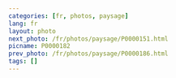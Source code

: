 ```yaml
---
categories: [fr, photos, paysage]
lang: fr
layout: photo
next_photo: /fr/photos/paysage/P0000151.html
picname: P0000182
prev_photo: /fr/photos/paysage/P0000186.html
tags: []
---
```

